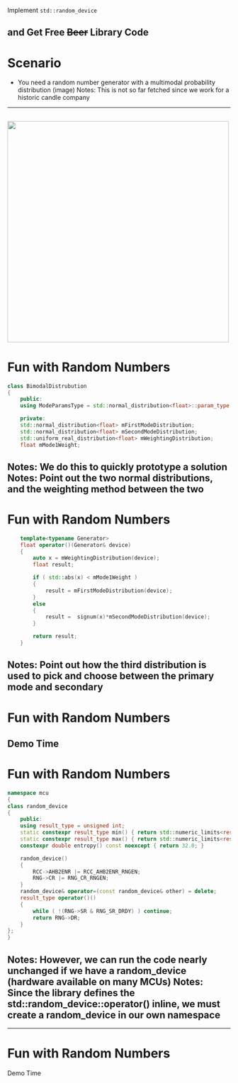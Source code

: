 Implement `std::random_device` 

and Get Free ~~Beer~~ Library Code
---
# Scenario
* You need a random number generator with a multimodal probability distribution
(image)
Notes: This is not so far fetched since we work for a historic candle company
---
<image src="assets/luminary.jpeg" style="width:500px;"></image> 
---
# Fun with Random Numbers
```c++
class BimodalDistrubution
{
    public:
    using ModeParamsType = std::normal_distribution<float>::param_type;

    private:
    std::normal_distribution<float> mFirstModeDistribution;
    std::normal_distribution<float> mSecondModeDistribution;
    std::uniform_real_distribution<float> mWeightingDistribution;
    float mMode1Weight;
```
Notes: We do this to quickly prototype a solution
Notes: Point out the two normal distributions, and the weighting method between the two
---
# Fun with Random Numbers
```c++
    template<typename Generator>
    float operator()(Generator& device)
    {
        auto x = mWeightingDistribution(device);
        float result;

        if ( std::abs(x) < mMode1Weight )
        {
            result = mFirstModeDistribution(device);
        }
        else
        {
            result =  signum(x)*mSecondModeDistribution(device);
        }

        return result;
    }
```
Notes: Point out how the third distribution is used to pick and choose between the primary mode and secondary
---
# Fun with Random Numbers
Demo Time
---
# Fun with Random Numbers
```c++ [1-3|11-15|17-21]
namespace mcu
{
class random_device
{
    public:
    using result_type = unsigned int;
    static constexpr result_type min() { return std::numeric_limits<result_type>::min(); }
    static constexpr result_type max() { return std::numeric_limits<result_type>::max(); }
    constexpr double entropy() const noexcept { return 32.0; }

    random_device()
    {
        RCC->AHB2ENR |= RCC_AHB2ENR_RNGEN;
        RNG->CR |= RNG_CR_RNGEN;
    }
    random_device& operator=(const random_device& other) = delete;
    result_type operator()()
    {
        while ( !(RNG->SR & RNG_SR_DRDY) ) continue;
        return RNG->DR;
    }
};
}
```
Notes: However, we can run the code nearly unchanged if we have a random_device (hardware available on many MCUs)
Notes: Since the library defines the std::random_device::operator() inline, we must create a random_device in our own namespace
---
---
# Fun with Random Numbers
Demo Time